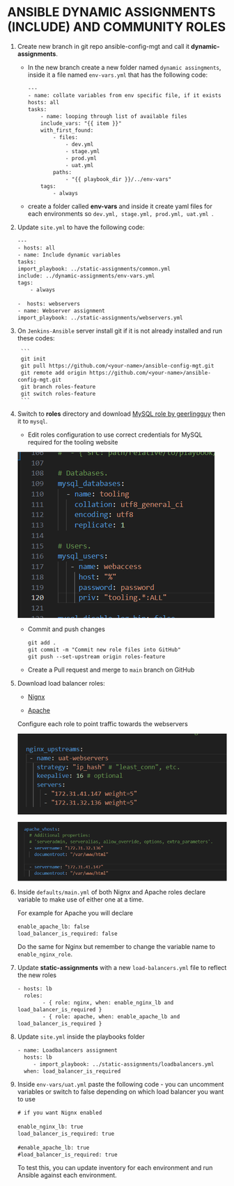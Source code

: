 # ANSIBLE DYNAMIC ASSIGNMENTS (INCLUDE) AND COMMUNITY ROLES

1. Create new branch in git repo ansible-config-mgt and call it **dynamic-assignments**.

    - In the new branch create a new folder named `dynamic assingments`, inside it a file named `env-vars.yml` that has the following code:

        ```
        ---
        - name: collate variables from env specific file, if it exists
        hosts: all
        tasks:
            - name: looping through list of available files
            include_vars: "{{ item }}"
            with_first_found:
                - files:
                    - dev.yml
                    - stage.yml
                    - prod.yml
                    - uat.yml
                paths:
                    - "{{ playbook_dir }}/../env-vars"
            tags:
                - always
        ```

    - create a folder called **env-vars** and inside it create yaml files for each environments so `dev.yml, stage.yml, prod.yml, uat.yml `.


2. Update `site.yml` to have the following code:

    ```
    ---
    - hosts: all
    - name: Include dynamic variables 
    tasks:
    import_playbook: ../static-assignments/common.yml 
    include: ../dynamic-assignments/env-vars.yml
    tags:
        - always

    -  hosts: webservers
    - name: Webserver assignment
    import_playbook: ../static-assignments/webservers.yml
    ```


3. On `Jenkins-Ansible` server install git if it is not already installed and run these codes:

        ```
        git init
        git pull https://github.com/<your-name>/ansible-config-mgt.git
        git remote add origin https://github.com/<your-name>/ansible-config-mgt.git
        git branch roles-feature
        git switch roles-feature
        ```


4. Switch to **roles** directory and download [MySQL role by geerlingguy](https://galaxy.ansible.com/geerlingguy/mysql) then it to `mysql`.

    - Edit roles configuration to use correct credentials for MySQL required for the tooling website

    ![tooling credentials](../screenshots/screenshots_13/users_mysql_role.png)
   
   - Commit and push changes

        ```
        git add .
        git commit -m "Commit new role files into GitHub"
        git push --set-upstream origin roles-feature
        ```

    - Create a Pull request and merge to `main` branch on GitHub

5. Download load balancer roles: 

    - [Nignx](https://galaxy.ansible.com/geerlingguy/nginx)

    - [Apache](https://galaxy.ansible.com/geerlingguy/apache)

    Configure each role to point traffic towards the webservers

    ![nginx](../screenshots/screenshots_13/nginx_config.png)

    ![apache](../screenshots/screenshots_13/apache_config.png)

6. Inside `defaults/main.yml` of both Nignx and Apache roles declare variable to make use of either one at a time. 

    For example for Apache you will declare

    ```
    enable_apache_lb: false
    load_balancer_is_required: false
    ```

    Do the same for Nginx but remember to change the variable name to `enable_nginx_role`.


7. Update **static-assignments** with a new `load-balancers.yml` file to reflect the new roles

    ```
    - hosts: lb
      roles:
            - { role: nginx, when: enable_nginx_lb and load_balancer_is_required }
            - { role: apache, when: enable_apache_lb and load_balancer_is_required }
    ```


8. Update `site.yml` inside the playbooks folder

    ```
    - name: Loadbalancers assignment
      hosts: lb
         - import_playbook: ../static-assignments/loadbalancers.yml
      when: load_balancer_is_required 
    ```

9. Inside `env-vars/uat.yml` paste the following code - you can uncomment variables or switch to false depending on which load balancer you want to use 
    
    ```
    # if you want Nignx enabled

    enable_nginx_lb: true
    load_balancer_is_required: true

    #enable_apache_lb: true
    #load_balancer_is_required: true
    ```
    To test this, you can update inventory for each environment and run Ansible against each environment.